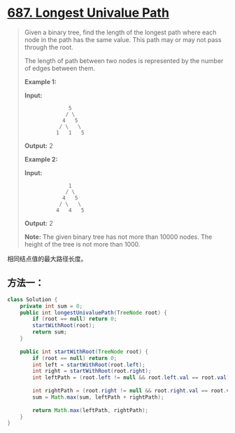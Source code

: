 # [687. Longest Univalue Path][1]

> Given a binary tree, find the length of the longest path where each node in the path has the same value. This path may or may not pass through the root.
>
> The length of path between two nodes is represented by the number of edges between them.
>
>  
>
> **Example 1:**
>
> **Input:**
>
> ```
>               5
>              / \
>             4   5
>            / \   \
>           1   1   5
> ```
>
> **Output:** 2
>
>  
>
> **Example 2:**
>
> **Input:**
>
> ```
>               1
>              / \
>             4   5
>            / \   \
>           4   4   5
> ```
>
> **Output:** 2
>
>  
>
> **Note:** The given binary tree has not more than 10000 nodes. The height of the tree is not more than 1000.



相同结点值的最大路径长度。



## 方法一：

```java
class Solution {
    private int sum = 0;
    public int longestUnivaluePath(TreeNode root) {
        if (root == null) return 0;
        startWithRoot(root);
        return sum;
    }
    
    public int startWithRoot(TreeNode root) {
        if (root == null) return 0;
        int left = startWithRoot(root.left);
        int right = startWithRoot(root.right);
        int leftPath = (root.left != null && root.left.val == root.val)? left + 1: 0;
        
        int rightPath = (root.right != null && root.right.val == root.val)? right + 1: 0;
        sum = Math.max(sum, leftPath + rightPath);
        
        return Math.max(leftPath, rightPath);
    }
}
```

















[1]:https://leetcode.com/problems/longest-univalue-path/